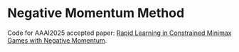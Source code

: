 # Negative Momentum Method

Code for AAAI2025 accepted paper: [Rapid Learning in Constrained Minimax Games with Negative Momentum](https://arxiv.org/abs/2501.00533).
